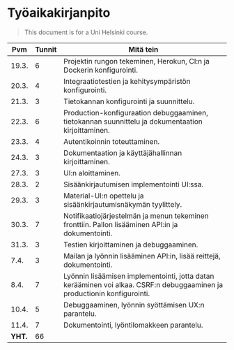 # Työaikakirjanpito

> This document is for a Uni Helsinki course.

Pvm|Tunnit|Mitä tein
-|-|-
19.3.|6|Projektin rungon tekeminen, Herokun, CI:n ja Dockerin konfigurointi.
20.3.|4|Integraatiotestien ja kehitysympäristön konfigurointi.
21.3.|3|Tietokannan konfigurointi ja suunnittelu.
22.3.|6|Production-konfiguraation debuggaaminen, tietokannan suunnittelu ja dokumentaation kirjoittaminen.
23.3.|4|Autentikoinnin toteuttaminen.
24.3.|3|Dokumentaation ja käyttäjähallinnan kirjoittaminen.
27.3.|3|UI:n aloittaminen.
28.3.|2|Sisäänkirjautumisen implementointi UI:ssa.
29.3.|3|Material-UI:n opettelu ja sisäänkirjautumisnäkymän tyylittely.
30.3.|7|Notifikaatiojärjestelmän ja menun tekeminen fronttiin. Pallon lisääminen API:in ja dokumentointi.
31.3.|3|Testien kirjoittaminen ja debuggaaminen.
7.4.|3|Mailan ja lyönnin lisääminen API:in, lisää reittejä, dokumentointi.
8.4.|7|Lyönnin lisäämisen implementointi, jotta datan kerääminen voi alkaa. CSRF:n debuggaaminen ja productionin konfigurointi.
10.4.|5|Debuggaaminen, lyönnin syöttämisen UX:n parantelu.
11.4.|7|Dokumentointi, lyöntilomakkeen parantelu.
**YHT.**|66|
